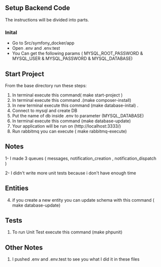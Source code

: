 ## Setup Backend Code

The instructions will be divided into parts.

### Inital

- Go to Src/symfony_docker/app
- Open .env and .env.test
- You Can get  the following params ( MYSQL_ROOT_PASSWORD & MYSQL_USER & MYSQL_PASSWORD & MYSQL_DATABASE)

## Start Project
From the base directory run these steps:

1. In terminal execute this command( make start-project )
2. In terminal execute this command .(make composer-install)
3. In new terminal execute this command (make database-inital) .
4. Connect to mysql and create DB
5. Put the name of db inside .env to parameter (MYSQL_DATABASE)
6. In terminal execute this command (make database-update)
8. Your application will be run on (http://localhost:3333/)
9. Run rabbitmq you can execute ( make rabbitmq-execute)




## Notes
1- I made 3 queues ( messages, notification_creation , notification_dispatch )

2- I didn't write more unit tests because i don't have enough time



## Entities

4. if you create a new entity you can update schema with this command ( make database-update)

## Tests
1. To run Unit Test execute this command (make phpunit)


## Other Notes
1. I pushed .env and .env.test to see you what I did it in these files 